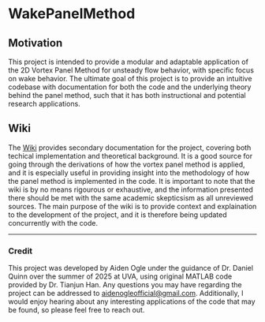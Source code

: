 # WakePanelMethod

## Motivation
This project is intended to provide a modular and adaptable application of the 2D Vortex Panel Method for unsteady flow behavior, with specific focus on wake behavior. The ultimate goal of this project is to provide an intuitive codebase with documentation for both the code and the underlying theory behind the panel method, such that it has both instructional and potential research applications.

## Wiki
The [Wiki](https://github.com/AidenOgle/WakePanelMethod/wiki) provides secondary documentation for the project, covering both techical implementation and theoretical background. It is a good source for going through the derivations of how the vortex panel method is applied, and it is especially useful in providing insight into the methodology of how the panel method is implemented in the code. It is important to note that the wiki is by no means rigourous or exhaustive, and the information presented there should be met with the same academic skepticsism as all unreviewed sources. The main purpose of the wiki is to provide context and explaination to the development of the project, and it is therefore being updated concurrently with the code.

___

### Credit
This project was developed by Aiden Ogle under the guidance of Dr. Daniel Quinn over the summer of 2025 at UVA, using original MATLAB code provided by Dr. Tianjun Han. Any questions you may have regarding the project can be addressed to aidenogleofficial@gmail.com. Additionally, I would enjoy hearing about any interesting applications of the code that may be found, so please feel free to reach out.

